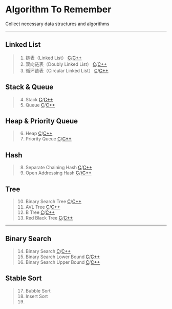 # Algorithm To Remember
Collect necessary data structures and algorithms

-------------

## Linked List
> 1. 链表（Linked List） [C](/C/01.Linked_List.md)/[C++](/C++/01.Linked_List.md)<br>
> 2. 双向链表（Doubly Linked List） [C](/C/02.Doubly_Linked_List.md)/[C++](/C++/02.Doubly_Linked_List.md)<br>
> 3. 循环链表（Circular Linked List） [C](/C/03.Circular_Linked_list.md)/[C++](/C++/03.Circular_Linked_list.md)

## Stack & Queue
> 4. Stack [C](/C/04.Stack.md)/[C++](/C++/04.Stack.md)<br>
> 5. Queue [C](/C/05.Queue.md)/[C++](/C++/05.Queue.md)

## Heap & Priority Queue
> 6. Heap [C](/C/06.Heap.md)/[C++](C++/06.Heap.md)<br>
> 7. Priority Queue [C](/C/07.Priority_Queue.md)/[C++](/C++/07.Priority_Queue.md)

## Hash
> 8. Separate Chaining Hash [C](/C/08.Separate_Chaining_Hash.md)/[C++](/C++/08.Separate_Chaining_Hash.md)<br>
> 9. Open Addressing Hash [C](/C/09.Open_Addressing_Hash.md)/[/C++](C++/09.Open_Addressing_Hash.md)

## Tree
> 10. Binary Search Tree [C](/C/10.Binary_Search_Tree.md)/[C++](/C++/10.Binary_Search_Tree.md)<br>
> 11. AVL Tree [C](/C/11.AVL_Tree.md)/[C++](/C++/11.AVL_Tree.md)<br>
> 12. B Tree [C](/C/12.B_Tree.md)/[C++](/C++/12.B_Tree.md)<br>
> 13. Red Black Tree [C](/C/13.Red_Black_Tree.md)/[C++](/C++/13.Red_Black_Tree.md)

-----------
## Binary Search
> 14. Binary Search [C](/C/14.Binary_Search.md)/[C++](/C++/14.Binary_Search.md)
> 15. Binary Search Lower Bound [C](/C/15.Binary_Search_Lower_Bound.md)/[C++](/C++/15.Binary_Search_Lower_Bound.md)
> 16. Binary Search Upper Bound [C](/C/16.Binary_Search_Upper_Bound.md)/[C++](/C++/16.Binary_Search_Upper_Bound.md)

## Stable Sort
> 17. Bubble Sort
> 18. Insert Sort
> 19. 
